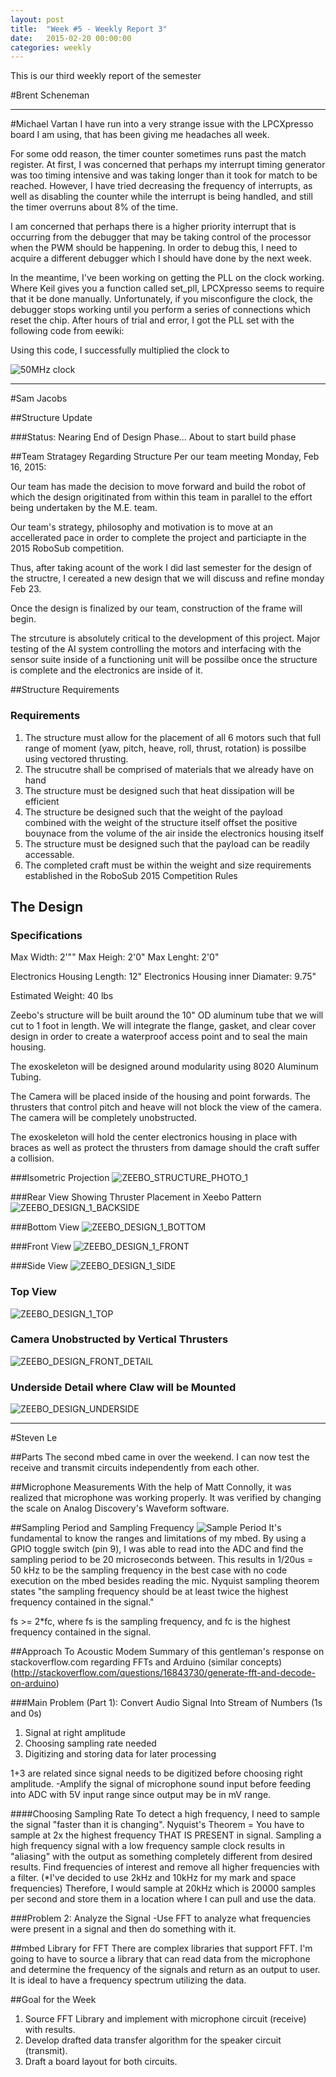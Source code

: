 ```yaml
---
layout: post
title:  "Week #5 - Weekly Report 3"
date:   2015-02-20 00:00:00
categories: weekly
---
```


This is our third weekly report of the semester

#Brent Scheneman

---

#Michael Vartan
I have run into a very strange issue with the LPCXpresso board I am using, that has been giving me headaches all week.

For some odd reason, the timer counter sometimes runs past the match register. At first, I was concerned that perhaps my interrupt timing generator was too timing intensive and was taking longer than it took for match to be reached. However, I have tried decreasing the frequency of interrupts, as well as disabling the counter while the interrupt is being handled, and still the timer overruns about 8% of the time. 

I am concerned that perhaps there is a higher priority interrupt that is occurring from the debugger that may be taking control of the processor when the PWM should be happening. In order to debug this, I need to acquire a different debugger which I should have done by the next week.

In the meantime, I've been working on getting the PLL on the clock working. Where Keil gives you a function called set_pll, LPCXpresso seems to require that it be done manually. Unfortunately, if you misconfigure the clock, the debugger stops working until you perform a series of connections which reset the chip. After hours of trial and error, I got the PLL set with the following code from eewiki:

<script src="https://gist.github.com/vartan/c702672c2bc576ce34b7.js"></script>

Using this code, I successfully multiplied the clock to 

![50MHz clock](/images/50mhz.png)

---

#Sam Jacobs

##Structure Update

###Status: Nearing End of Design Phase... About to start build phase

##Team Stratagey Regarding Structure
Per our team meeting Monday, Feb 16, 2015: 

Our team has made the decision to move forward and build the robot of which the design origitinated from within this team in parallel to the effort being undertaken by the M.E. team. 

Our team's strategy, philosophy and motivation is to move at an accellerated pace in order to complete the project and particiapte in the 2015 RoboSub competition.

Thus, after taking acount of the work I did last semester for the design of the structre, I cereated a new design that we will discuss and refine monday Feb 23.

Once the design is finalized by our team, construction of the frame will begin. 

The strcuture is absolutely critical to the development of this project. Major testing of the AI system controlling the motors and interfacing with the sensor suite inside of a functioning unit will be possilbe once the structure is complete and the electronics are inside of it.


##Structure Requirements

### Requirements

1. The structure must allow for the placement of all 6 motors such that full range of moment (yaw, pitch, heave, roll, thrust, rotation) is possilbe using vectored thrusting.
2. The strucutre shall be comprised of materials that we already have on hand
3. The structure must be designed such that heat dissipation will be efficient
4. The structure be designed such that the weight of the payload combined with the weight of the structure itself offset the positive bouynace from the volume of the air inside the electronics housing itself
5. The structure must be designed such that the payload can be readily accessable.
6. The completed craft must be within the weight and size requirements established in the RoboSub 2015 Competition Rules

## The Design

### Specifications

Max Width: 	2'""
Max Heigh: 	2'0"
Max Lenght: 2'0"

Electronics Housing Length: 		12"
Electronics Housing inner Diamater: 9.75"

Estimated Weight: 40 lbs


Zeebo's structure will be built around the 10" OD aluminum tube that we will cut to 1 foot in length. We will integrate the flange, gasket, and clear cover design in order to create a waterproof access point and to seal the main housing.

The exoskeleton will be designed around modularity using 8020 Aluminum Tubing. 

The Camera will be placed inside of the housing and point forwards. The thrusters that control pitch and heave will not block the view of the camera. The camera will be completely unobstructed.

The exoskeleton will hold the center electronics housing in place with braces as well as protect the thrusters from damage should the craft suffer a collision.

###Isometric Projection
![ZEEBO_STRUCTURE_PHOTO_1](/images/ZEEBO_STRUCTURE_PHOTO_1.png)

###Rear View Showing Thruster Placement in Xeebo Pattern
![ZEEBO_DESIGN_1_BACKSIDE](/images/ZEEBO_DESIGN_1_BACKSIDE.png)

###Bottom View
![ZEEBO_DESIGN_1_BOTTOM](/images/ZEEBO_DESIGN_1_BOTTOM.png)

###Front View
![ZEEBO_DESIGN_1_FRONT](/images/ZEEBO_DESIGN_1_FRONT.png)

###Side View
![ZEEBO_DESIGN_1_SIDE](/images/ZEEBO_DESIGN_1_SIDE.png)

### Top View
![ZEEBO_DESIGN_1_TOP](/images/ZEEBO_DESIGN_1_TOP.png)

### Camera Unobstructed by Vertical  Thrusters
![ZEEBO_DESIGN_FRONT_DETAIL](/images/ZEEBO_DESIGN_FRONT_DETAIL.png)

### Underside Detail where Claw will be Mounted
![ZEEBO_DESIGN_UNDERSIDE](/images/ZEEBO_DESIGN_UNDERSIDE.png)


---

#Steven Le

##Parts
The second mbed came in over the weekend.  I can now test the receive and transmit circuits independently from each other.

##Microphone Measurements
With the help of Matt Connolly, it was realized that microphone was working properly.  It was verified by changing the scale on Analog Discovery's Waveform software.

##Sampling Period and Sampling Frequency
![Sample Period](/images/am_sampleperiod.PNG)
It's fundamental to know the ranges and limitations of my mbed.  By using a GPIO toggle switch (pin 9), I was able to read into the ADC and find the sampling period to be 20 microseconds between.  This results in 1/20us = 50 kHz to be the sampling frequency in the best case with no code execution on the mbed besides reading the mic.  Nyquist sampling theorem states "the sampling frequency should be at least twice the highest frequency contained in the signal."

fs >= 2*fc,
where fs is the sampling frequency, and fc is the highest frequency contained in the signal.

##Approach To Acoustic Modem
Summary of this gentleman's response on stackoverflow.com regarding FFTs and Arduino (similar concepts)
(http://stackoverflow.com/questions/16843730/generate-fft-and-decode-on-arduino)

###Main Problem (Part 1):
Convert Audio Signal Into Stream of Numbers (1s and 0s)
1. Signal at right amplitude
2. Choosing sampling rate needed
3. Digitizing and storing data for later processing

1+3 are related since signal needs to be digitized before choosing right amplitude.
-Amplify the signal of microphone sound input before feeding into ADC with 5V input range since output may be in mV range.

####Choosing Sampling Rate
To detect a high frequency, I need to sample the signal "faster than it is changing".
Nyquist's Theorem = You have to sample at 2x the highest frequency THAT IS PRESENT in signal.
Sampling a high frequency signal with a low frequency sample clock results in "aliasing" with the output as something completely different from desired results.
Find frequencies of interest and remove all higher frequencies with a filter.
(*I've decided to use 2kHz and 10kHz for my mark and space frequencies)
Therefore, I would sample at 20kHz which is 20000 samples per second and store them in a location where I can pull and use the data.

###Problem 2:
Analyze the Signal
-Use FFT to analyze what frequencies were present in a signal and then do something with it.

##mbed Library for FFT
There are complex libraries that support FFT.  I'm going to have to source a library that can read data from the microphone and determine the frequency of the signals and return as an output to user.  It is ideal to have a frequency spectrum utilizing the data.

##Goal for the Week
1. Source FFT Library and implement with microphone circuit (receive) with results.
2. Develop drafted data transfer algorithm for the speaker circuit (transmit).
3. Draft a board layout for both circuits.